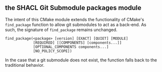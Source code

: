 ## the SHACL Git Submodule packages module

The intent of this CMake module extends the functionality of CMake's
`find_package` function to allow git submodules to act as a back-end.
As such, the signature of `find_package` remains unchanged.

```
find_package(<package> [version] [EXACT] [QUIET] [MODULE]
             [REQUIRED] [[COMPONENTS] [components...]]
             [OPTIONAL_COMPONENTS components...]
             [NO_POLICY_SCOPE])
```

In the case that a git submodule does not exist, the function falls back
to the traditional behavior.

